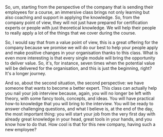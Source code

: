 So, um, starting from the perspective of the company that is sending their employees for a course, an immersive class brings not only learning but also coaching and support in applying the knowledge. So, from the company point of view, they will not just have prepared for certification experts or people with just theoretical knowledge. We will help their people to really apply a lot of the things that we cover during the course. 

So, I would say that from a value point of view, this is a great offering for the company because we promise we will do our best to help your people apply and make positive changes in your organisation thanks to this class. What is even more interesting is that every single module will bring the opportunity to deliver value. So, it's, for instance, seven times when the potential value will be delivered for the organisation, and this is just the beginning, right? It's a longer journey.

And so, about the second situation, the second perspective: we have someone that wants to become a better expert. This class can actually help you nail your job interview because, again, you will no longer be left with theory, with some fancy tools, concepts, and ideas. You will have practical how-to knowledge that you will bring to the interview. You will be ready to answer challenging questions, and what I believe is, at the end of the day, the most important thing: you will start your job from the very first day with already great knowledge in your head, great tools in your hands, and you know how to do that. How cool is that for this new company, having such a new employee?